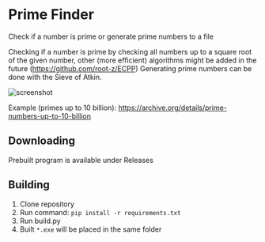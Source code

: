 # Prime Finder
Check if a number is prime or generate prime numbers to a file

Checking if a number is prime by checking all numbers up to a square root of the given number, other (more efficient) algorithms might be added in the future (https://github.com/root-z/ECPP)
Generating prime numbers can be done with the Sieve of Atkin.

![screenshot](https://user-images.githubusercontent.com/40371578/181592562-1c2437f0-94ef-4b42-87ed-72e52da98c0d.png)

Example (primes up to 10 billion): https://archive.org/details/prime-numbers-up-to-10-billion

## Downloading
Prebuilt program is available under Releases

## Building
1. Clone repository
2. Run command: `pip install -r requirements.txt`
3. Run build.py
4. Built `*.exe` will be placed in the same folder
